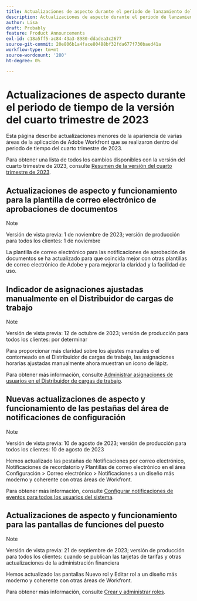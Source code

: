 ```yaml
---
title: Actualizaciones de aspecto durante el periodo de lanzamiento del cuarto trimestre de 2023
description: Actualizaciones de aspecto durante el periodo de lanzamiento del cuarto trimestre de 2023
author: Lisa
draft: Probably
feature: Product Announcements
exl-id: c18a5ff5-ac84-43a3-8980-ddadea3c2677
source-git-commit: 20e806b1a4face80488bf32fda677f730baed41a
workflow-type: tm+mt
source-wordcount: '280'
ht-degree: 0%

---
```


# Actualizaciones de aspecto durante el periodo de tiempo de la versión del cuarto trimestre de 2023

Esta página describe actualizaciones menores de la apariencia de varias áreas de la aplicación de Adobe Workfront que se realizaron dentro del periodo de tiempo del cuarto trimestre de 2023.

Para obtener una lista de todos los cambios disponibles con la versión del cuarto trimestre de 2023, consulte [Resumen de la versión del cuarto trimestre de 2023](/help/quicksilver/product-announcements/product-releases/23-q4-release-activity/23-q4-release-overview.md).

## Actualizaciones de aspecto y funcionamiento para la plantilla de correo electrónico de aprobaciones de documentos

>[!NOTE]
>
>Versión de vista previa: 1 de noviembre de 2023; versión de producción para todos los clientes: 1 de noviembre

La plantilla de correo electrónico para las notificaciones de aprobación de documentos se ha actualizado para que coincida mejor con otras plantillas de correo electrónico de Adobe y para mejorar la claridad y la facilidad de uso.

## Indicador de asignaciones ajustadas manualmente en el Distribuidor de cargas de trabajo

>[!NOTE]
>
>Versión de vista previa: 12 de octubre de 2023; versión de producción para todos los clientes: por determinar

Para proporcionar más claridad sobre los ajustes manuales o el contorneado en el Distribuidor de cargas de trabajo, las asignaciones horarias ajustadas manualmente ahora muestran un icono de lápiz.

Para obtener más información, consulte [Administrar asignaciones de usuarios en el Distribuidor de cargas de trabajo](/help/quicksilver/resource-mgmt/workload-balancer/manage-user-allocations-workload-balancer.md).

## Nuevas actualizaciones de aspecto y funcionamiento de las pestañas del área de notificaciones de configuración

>[!NOTE]
>
>Versión de vista previa: 10 de agosto de 2023; versión de producción para todos los clientes: 10 de agosto de 2023

Hemos actualizado las pestañas de Notificaciones por correo electrónico, Notificaciones de recordatorio y Plantillas de correo electrónico en el área Configuración > Correo electrónico > Notificaciones a un diseño más moderno y coherente con otras áreas de Workfront.

Para obtener más información, consulte [Configurar notificaciones de eventos para todos los usuarios del sistema](/help/quicksilver/administration-and-setup/manage-workfront/emails/configure-event-notifications-for-everyone-in-the-system.md).

## Actualizaciones de aspecto y funcionamiento para las pantallas de funciones del puesto

>[!NOTE]
>
>Versión de vista previa: 21 de septiembre de 2023; versión de producción para todos los clientes: cuando se publican las tarjetas de tarifas y otras actualizaciones de la administración financiera

Hemos actualizado las pantallas Nuevo rol y Editar rol a un diseño más moderno y coherente con otras áreas de Workfront.

Para obtener más información, consulte [Crear y administrar roles](/help/quicksilver/administration-and-setup/set-up-workfront/organizational-setup/create-manage-job-roles.md).
